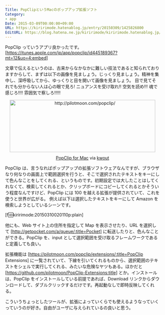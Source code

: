 ```yaml
---
Title: PopClipというMacのポップアップ拡張ソフト
Category:
- app
Date: 2015-03-09T00:00:00+09:00
URL: https://kiririmode.hatenablog.jp/entry/20150309/1425826800
EditURL: https://blog.hatena.ne.jp/kiririmode/kiririmode.hatenablog.jp/atom/entry/8454420450087619096
---
```


PopClip っていうアプリ良かったです。
[https://itunes.apple.com/jp/app/popclip/id445189367?mt=12&uo=4:embed]

文章で伝えるというのは、古来からなかなかに難しい技法であると知られておりますからして、まずは以下の画像を見ましょう。じっくり見ましょう。精神を集中し、深呼吸してから、ゆっくりと目を開いて画像を見ましょう。
目で見てそれでも分からない人は心の眼で見ろ! ニュアンスを受け取れ!! 空気を読め!!! 魂で感じろ!!!! 雰囲気で察しろ!!!!!
<div class="kwout" style="text-align: center;"><a href="http://pilotmoon.com/popclip/"><img src="http://kwout.com/cutout/8/ib/ty/jbq_bor.jpg" alt="http://pilotmoon.com/popclip/" title="PopClip for Mac" width="474" height="170" style="border: none;" /></a><p style="margin-top: 10px; text-align: center;"><a href="http://pilotmoon.com/popclip/">PopClip for Mac</a> via <a href="http://kwout.com/quote/8ibtyjbq">kwout</a></p></div>

PopClip は、言うなればポップアップの拡張ソフトウェアなんですが、ブラウザなり何なりの画面上で範囲選択を行うと、そこで選択されたテキストをキーにして色んなことをしてくれる、というものです。初期設定では大したことはしてくれなくて、検索してくれるとか、クリップボードにコピーしてくれるとかそういう程度なんですけど、PopClip には 100 を越える拡張が提供されていて、これを使うと世界が広がる。
例えば以下は選択したテキストをキーにして Amazon を検索しようとしているシーンです。

[f:id:kiririmode:20150310020110p:plain]

他にも、Web サイト上の住所を指定して Map を表示させたり、URL を選択して [http://getpocket.com/a/queue/:title=Pocket] に転送したりと、色んなことができる。PopClip を、input として選択範囲を受け取るフレームワークであると定義しても良い。

拡張機能は [https://pilotmoon.com/popclip/extensions/:title=PopClip Extensions] に一覧されていて、下線を引いてくれるものから、選択範囲のテキストをシェルで実行してくれる、みたいな危険なヤツもある。ほかだと [https://github.com/pilotmoon/PopClip-Extensions:title] とか。インストールは、PopClip をインストールしている前提であれば、Download リンクからダウンロードして、ダブルクリックするだけです。再起動なしで即時反映してくれる。

こういうちょっとしたツールが、拡張によっていくらでも使えるようなっていくっていうのが好き。自由がユーザに与えられているの良いと思う。
